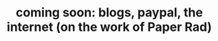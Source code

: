 ---
ee_id: '4417'
site: '1'
type: '2'
url: 2014-137-coming-soon
title: 'coming soon: blogs, paypal, the internet (on the work of Paper Rad)'
year: '2014'
display_year: '2014'
medium: Essay
dims:
pitch:
ps:
live_url:
related:
youtube:
related_code:
imgs: coming-soon-2014-137-database-ih--W7yV.jpg
subheading:
download: coming-soon-2014-137-scan-ih.pdf
add_credit:
add_credits:
commission:
layout: things-i-made
---